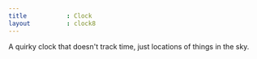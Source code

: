 ```yaml
---
title 			: Clock
layout			: clock8
---
```


A quirky clock that doesn't track time, just locations of things in the sky.  
 